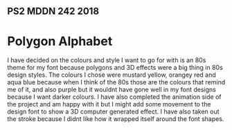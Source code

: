 ## PS2 MDDN 242 2018
Polygon Alphabet
=======

I have decided on the colours and style I want to go for with is an 80s theme for my font because polygons and 3D effects were a big thing in 80s design styles. The colours I chose were mustard yellow, orangey red and aqua blue because when I think of the 80s those are the colours that remind me of it, and also purple but it wouldnt have gone well in my font designs because I want darker colours. I have also completed the animation side of the project and am happy with it but I might add some movement to the design font to show a 3D computer generated effect. I have also taken out the stroke because I didnt like how it wrapped itself around the font shapes.
